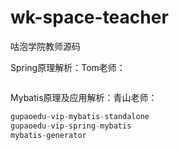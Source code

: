 # wk-space-teacher
咕泡学院教师源码

Spring原理解析：Tom老师：

```java

```





Mybatis原理及应用解析：青山老师：

```java
gupaoedu-vip-mybatis-standalone
gupaoedu-vip-spring-mybatis
mybatis-generator
```



